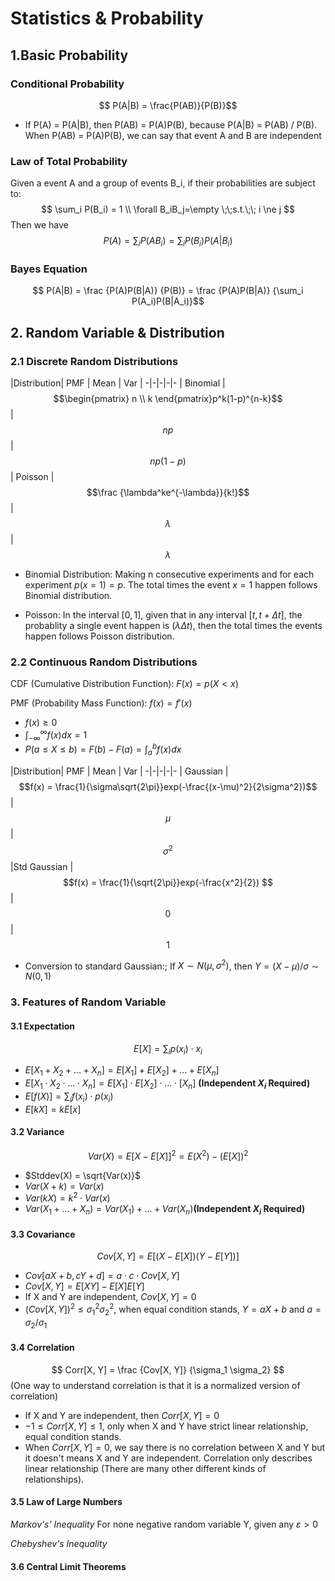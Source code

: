 <script type="text/javascript" src="https://cdn.mathjax.org/mathjax/latest/MathJax.js?config=TeX-AMS_HTML"></script>

# Statistics & Probability
## 1.Basic Probability

### Conditional Probability
$$ P(A|B) = \frac{P(AB)}{P(B)}$$

- If P(A) = P(A|B), then P(AB) = P(A)P(B), because P(A|B) = P(AB) / P(B). When P(AB) = P(A)P(B), we can say that event A and B are independent

### Law of Total Probability
Given a event A and a group of events B_i, if their probabilities are subject to:
$$	\sum_i P(B_i) = 1 \\ \forall B_iB_j=\empty \;\;s.t.\;\; i \ne j $$ 
Then we have 
$$ P(A) = \sum_i P(AB_i) = \sum_iP(B_i)P(A|B_i)$$

### Bayes Equation
$$ P(A|B) = \frac {P(A)P(B|A)} {P(B)} = \frac {P(A)P(B|A)} {\sum_i P(A_i)P(B|A_i)}$$

## 2. Random Variable & Distribution
### 2.1 Discrete Random Distributions
|Distribution| PMF | Mean | Var | 
-|-|-|-|-
| Binomial | $$\begin{pmatrix} n \\ k \end{pmatrix}p^k(1-p)^{n-k}$$ | $$np$$ | $$np(1-p)$$ 
| Poisson | $$\frac {\lambda^ke^{-\lambda}}{k!}$$ | $$\lambda$$ | $$\lambda$$


- Binomial Distribution: Making n consecutive experiments and for each experiment $p(x=1)=p$. The total times the event $x=1$ happen follows Binomial distribution.

- Poisson: In the interval $[0, 1]$, given that in any interval $[t, t+\Delta t]$, the probablity a single event happen is $(\lambda\Delta t)$, then the total times the events happen follows Poisson distribution.

### 2.2 Continuous Random Distributions
CDF (Cumulative Distribution Function): $F(x) = p(X<x)$

PMF (Probability Mass Function): $f(x) = f'(x)$
- $f(x)\ge0$
- $\int_{-\infty}^{\infty}f(x)dx=1$
- $P(a \le X \le b) = F(b) - F(a) = \int_a^bf(x)dx$

|Distribution| PMF | Mean | Var | 
-|-|-|-|-
| Gaussian | $$f(x) = \frac{1}{\sigma\sqrt{2\pi}}exp(-\frac{(x-\mu)^2}{2\sigma^2})$$ | $$\mu$$ | $$\sigma^2$$
|Std Gaussian | $$f(x) = \frac{1}{\sqrt{2\pi}}exp(-\frac{x^2}{2}) $$ | $$0$$ | $$1$$

- Conversion to standard Gaussian:; If $X \sim N(\mu, \sigma^2)$, then $Y=(X-\mu)/\sigma \sim N(0,1)$
 
### 3. Features of Random Variable
#### 3.1 Expectation
$$ E[X] = \sum_i p(x_i)\cdot x_i$$
- $E[X_1+X_2+...+X_n] = E[X_1]+ E[X_2]+...+E[X_n]$
-  $E[X_1\cdot X_2 \cdot ... \cdot X_n] = E[X_1]\cdot E[X_2] \cdot ... \cdot[X_n]$ **(Independent $X_i$ Required)**
- $E[f(X)] = \sum_i f(x_i) \cdot p(x_i)$
- $E[kX] = kE[x]$
#### 3.2 Variance
$$ Var(X) = E[X - E[X]]^2 = E(X^2) - (E[X])^2 $$
- $Stddev(X) = \sqrt{Var(x)}$
- $Var(X+k) = Var(x)$
- $Var(kX) = k^2\cdot Var(x)$
- $Var(X_1+...+X_n) = Var(X_1) + ... + Var(X_n)$**(Independent $X_i$ Required)**

#### 3.3 Covariance

$$ Cov[X, Y] = E[(X-E[X])(Y-E[Y])] $$

- $Cov[aX+b, cY+d] = a\cdot c\cdot Cov[X, Y]$ 
- $Cov[X, Y] = E[XY] - E[X]E[Y]$
- If X and Y are independent, $Cov[X, Y] = 0$
- $(Cov[X, Y])^2 \le \sigma_1^2 \sigma_2^2$,  when equal condition stands, $Y = aX +b$ and $a = \sigma_2 / \sigma_1$

#### 3.4 Correlation
$$ Corr[X, Y] = \frac {Cov[X, Y]} {\sigma_1 \sigma_2} $$
(One way to understand correlation is that it is a normalized version of correlation)

- If X and Y are independent, then $Corr[X, Y] = 0$
- $-1 \le Corr[X, Y] \le 1$, only when X and Y have strict linear relationship, equal condition stands.
- When $Corr[X, Y] = 0$, we say there is no correlation between X and Y but it doesn't means X and Y are independent. Correlation only describes linear relationship (There are many other different kinds of relationships).

#### 3.5 Law of Large Numbers 
*Markov‘s’ Inequality*
For none negative random variable Y, given any $\varepsilon>0$

*Chebyshev's Inequality*



#### 3.6 Central Limit Theorems

<!--stackedit_data:
eyJoaXN0b3J5IjpbMjQwOTgxMjM5LDk4NTEyODE0Miw3Njk0OT
AxMDgsLTEyOTM0OTA0NjcsMTE2NjExOTA5OCwxNDg1NTIyMjkz
LDEyMTI2MTQ3OTgsNjEzMjE0MDU5LC0xNzg1MDUwODIzLDcyNT
U0NTU5NywxOTMwMzc0NTQ2LDE0OTAzMjE4MzYsLTYwMzI2MDc1
MSwzNzI5NTA1OTMsLTU1Mzg5NzkyMSwxMjMzMTMxMzI0LC0xMT
A2MzA1MjYwLDE5NTYzNzM1MSwxNTEwMDYwNjAwLDE2NDA5NDg4
NzNdfQ==
-->